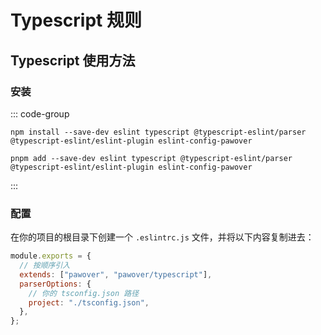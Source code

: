# Typescript 规则

## Typescript 使用方法

### 安装

::: code-group

```shell [npm]
npm install --save-dev eslint typescript @typescript-eslint/parser @typescript-eslint/eslint-plugin eslint-config-pawover
```

```shell [pnpm]
pnpm add --save-dev eslint typescript @typescript-eslint/parser @typescript-eslint/eslint-plugin eslint-config-pawover
```

:::

### 配置

在你的项目的根目录下创建一个 `.eslintrc.js` 文件，并将以下内容复制进去：

```js
module.exports = {
  // 按顺序引入
  extends: ["pawover", "pawover/typescript"],
  parserOptions: {
    // 你的 tsconfig.json 路径
    project: "./tsconfig.json",
  },
};
```
